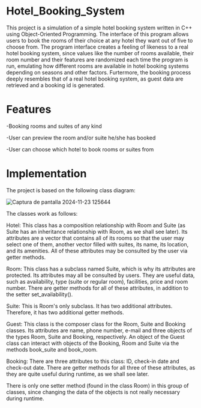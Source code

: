 # Hotel_Booking_System
This project is a simulation of a simple hotel booking system written in C++ using Object-Oriented Programming. The interface of this program allows users to book the rooms of their choice at any hotel they want out of five to choose from. The program interface creates a feeling of likeness to a real hotel booking system, since values like the number of rooms available, their room number and their features are randomized each time the program is run, emulating how different rooms are available in hotel booking systems depending on seasons and other factors. Furtermore, the booking process deeply resembles that of a real hotel booking system, as guest data are retrieved and a booking id is generated.  

# Features
-Booking rooms and suites of any kind

-User can preview the room and/or suite he/she has booked

-User can choose which hotel to book rooms or suites from

 
 # Implementation

The project is based on the following class diagram:

![Captura de pantalla 2024-11-23 125644](https://github.com/user-attachments/assets/f0568870-e8d1-4597-a144-5efa7edab700)





The classes work as follows:

Hotel: This class has a composition relationship with Room and Suite (as Suite has an inheritance relationship with Room, as we shall see later). Its attributes are a vector that contains all of its rooms so that the user may select one of them, another vector filled with suites, its name, its location, and its amenities. All of these attributes may be consulted by the user via getter methods.

Room: This class has a subclass named Suite, which is why its attributes are protected. Its attributes may all be consulted by users. They are useful data, such as availability, type (suite or regular room), facilities, price and room number. There are getter methods for all of these attributes, in addition to the setter set_availability().

Suite: This is Room's only subclass. It has two additional attributes. Therefore, it has two additional getter methods.

Guest: This class is the composer class for the Room, Suite and Booking classes. Its attributes are name, phone number, e-mail and three objects of the types Room, Suite and Booking, respectively. An object of the Guest class can interact with objects of the Booking, Room and Suite via the methods book_suite and book_room.

Booking: There are three attributes to this class: ID, check-in date and check-out date. There are getter methods for all three of these attributes, as they are quite useful during runtime, as we shall see later.

There is only one setter method (found in the class Room) in this group of classes, since changing the data of the objects is not really necessary during runtime.
